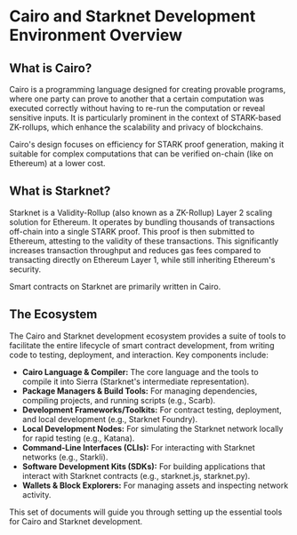 # Cairo and Starknet Development Environment Overview

## What is Cairo?

Cairo is a programming language designed for creating provable programs, where one party can prove to another that a certain computation was executed correctly without having to re-run the computation or reveal sensitive inputs. It is particularly prominent in the context of STARK-based ZK-rollups, which enhance the scalability and privacy of blockchains.

Cairo's design focuses on efficiency for STARK proof generation, making it suitable for complex computations that can be verified on-chain (like on Ethereum) at a lower cost.

## What is Starknet?

Starknet is a Validity-Rollup (also known as a ZK-Rollup) Layer 2 scaling solution for Ethereum. It operates by bundling thousands of transactions off-chain into a single STARK proof. This proof is then submitted to Ethereum, attesting to the validity of these transactions. This significantly increases transaction throughput and reduces gas fees compared to transacting directly on Ethereum Layer 1, while still inheriting Ethereum's security.

Smart contracts on Starknet are primarily written in Cairo.

## The Ecosystem

The Cairo and Starknet development ecosystem provides a suite of tools to facilitate the entire lifecycle of smart contract development, from writing code to testing, deployment, and interaction. Key components include:

*   **Cairo Language & Compiler:** The core language and the tools to compile it into Sierra (Starknet's intermediate representation).
*   **Package Managers & Build Tools:** For managing dependencies, compiling projects, and running scripts (e.g., Scarb).
*   **Development Frameworks/Toolkits:** For contract testing, deployment, and local development (e.g., Starknet Foundry).
*   **Local Development Nodes:** For simulating the Starknet network locally for rapid testing (e.g., Katana).
*   **Command-Line Interfaces (CLIs):** For interacting with Starknet networks (e.g., Starkli).
*   **Software Development Kits (SDKs):** For building applications that interact with Starknet contracts (e.g., starknet.js, starknet.py).
*   **Wallets & Block Explorers:** For managing assets and inspecting network activity.

This set of documents will guide you through setting up the essential tools for Cairo and Starknet development. 